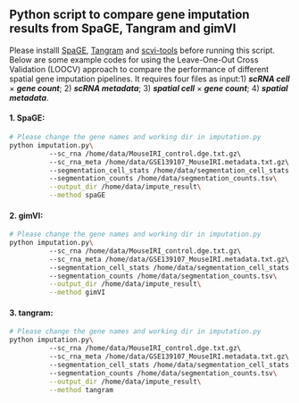 ## Python script to compare gene imputation results from SpaGE, Tangram and gimVI
Please installl [SpaGE](https://github.com/tabdelaal/SpaGE), [Tangram](https://github.com/broadinstitute/Tangram) and [scvi-tools](https://github.com/scverse/scvi-tools) before running this script. 
Below are some example codes for using the Leave-One-Out Cross Validation (LOOCV) approach to compare the performance of different spatial gene imputation pipelines. It requires four files as input:1) ***scRNA cell***  $\times$ ***gene count***; 2) ***scRNA metadata***; 3) ***spatial cell*** $\times$ ***gene count***; 4) ***spatial metadata***.  
#### 1. SpaGE:
```bash
# Please change the gene names and working dir in imputation.py
python imputation.py\ 
          --sc_rna /home/data/MouseIRI_control.dge.txt.gz\ 
          --sc_rna_meta /home/data/GSE139107_MouseIRI.metadata.txt.gz\ 
          --segmentation_cell_stats /home/data/segmentation_cell_stats.csv\ 
          --segmentation_counts /home/data/segmentation_counts.tsv\
          --output_dir /home/data/impute_result\
          --method spaGE
```
#### 2. gimVI:
```bash
# Please change the gene names and working dir in imputation.py
python imputation.py\ 
          --sc_rna /home/data/MouseIRI_control.dge.txt.gz\ 
          --sc_rna_meta /home/data/GSE139107_MouseIRI.metadata.txt.gz\ 
          --segmentation_cell_stats /home/data/segmentation_cell_stats.csv\ 
          --segmentation_counts /home/data/segmentation_counts.tsv\
          --output_dir /home/data/impute_result\
          --method gimVI
```
#### 3. tangram:
```bash
# Please change the gene names and working dir in imputation.py
python imputation.py\ 
          --sc_rna /home/data/MouseIRI_control.dge.txt.gz\ 
          --sc_rna_meta /home/data/GSE139107_MouseIRI.metadata.txt.gz\ 
          --segmentation_cell_stats /home/data/segmentation_cell_stats.csv\ 
          --segmentation_counts /home/data/segmentation_counts.tsv\
          --output_dir /home/data/impute_result\
          --method tangram
```
          
